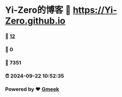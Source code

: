 # Yi-Zero的博客 :link: https://Yi-Zero.github.io 
### :page_facing_up: [12](https://Yi-Zero.github.io/tag.html) 
### :speech_balloon: 0 
### :hibiscus: 7351 
### :alarm_clock: 2024-09-22 10:52:35 
### Powered by :heart: [Gmeek](https://github.com/Meekdai/Gmeek)
